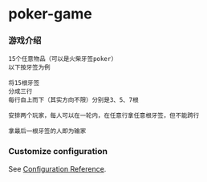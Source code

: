 # poker-game
### 游戏介绍
```
15个任意物品（可以是火柴牙签poker）
以下按牙签为例
 
将15根牙签
分成三行
每行自上而下（其实方向不限）分别是3、5、7根
 
安排两个玩家，每人可以在一轮内，在任意行拿任意根牙签，但不能跨行
 
拿最后一根牙签的人即为输家
```

### Customize configuration
See [Configuration Reference](https://cli.vuejs.org/config/).
